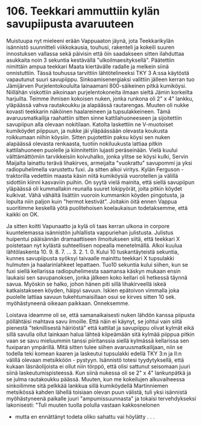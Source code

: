 


    
# 106. Teekkari ammuttiin kylän savupiipusta avaruuteen

Muistuupa nyt mieleeni erään Vappuaaton jäynä, jota Teekkarikylän isännistö suunnitteli viikkokausia, touhusi, rakenteli ja 
kokeili suuren innostuksen vallassa sekä päivisin että öin saadakseen sitten ilahduttaa asukkaita noin 3 sekuntia kestävällä
"ulkoilmaesityksellä". Päätettiin nimittäin ampua teekkari Maata kiertävälle radalle ja melkein siinä onnistuttiin. Tässä 
touhussa tarvittiin lähtötelineeksi TKY 3 A:ssa käytöstä vapautunut suuri savupiippu. Sinkoamisenergiaksi valittiin jälleen 
kerran tuo Jämijärven Purjelentokoululta lainaamani 800-säikeinen pitkä kumiköysi. Niillähän viskottiin aikoinaan
purjelentokoneita ilmaan sieltä Jämin korkeilta harjuilta. Teimme ihmisen kokoisen nuken, jonka runkona oli 2" x 4" 
lankku, yläpäässä vahva rautakoukku ja alapäässä rautarengas. Muuten oli nukke kovasti teekkarin näköinen haalareineen ja 
tupsulakkeineen. Tämä avaruusmatkailija raahattiin sitten sinne kattilahuoneeseen ja sijoitettiin savupiipun alla olevaan 
nokitilaan. Katolta laskettiin ne V-muotoiset kumiköydet piippuun, ja nukke jäi yläpäässään olevasta koukusta roikkumaan 
niihin köysiin. Sitten pujotettiin paksu köysi sen nuken alapäässä olevasta renkaasta, tuotiin nokiluukusta lattiaa pitkin 
kattilahuoneen puolelle ja kiinnitettiin lujasti peräseinään. Vielä kuului välttämättömiin tarvikkeisiin koivuhalko, jonka 
ylitse se köysi kulki, Servin Maijalta lainattu terävä lihakirves, armeijalta "vuokrattu" savupommi ja yksi radiopuhelimella 
varustettu fuxi. Ja sitten alkoi viritys. Kylän Ferguson -traktorilla vedettiin maasta käsin niitä kumiköysiä vuorotellen ja 
välillä sidottiin kiinni kasvaviin puihin. On syytä vielä mainita, että siellä savupiipun yläpäässä oli kummallakin reunalla 
suuret lokipyörät, joita pitkin köydet kulkivat. Vähä vähältä lisättiin vuoroin kummankin köyden pingotusta, ja lopulta niin 
paljon kuin "hermot kestivät". Joitakin öitä ennen Vappua suoritimme keskellä yötä puolitehoisen koelaukaisun 
todetaksemme, että kaikki on OK.

Ja sitten koitti Vapunaatto ja kylä oli taas kerran ulkona in corpore kuuntelemassa isännistön juhlallista vappuriehan 
julistusta. Julistus huipentui pääisännän dramaattiseen ilmoitukseen siitä, että teekkari X poistetaan nyt kylästä suhteellisen 
nopealla menetelmällä. Alkoi kuulua lähtölaskenta 10. 9. 8. 7. ... 3. 2. 1. 0. Kului 10 tuskantäyteistä sekuntia, kunnes 
savupiipusta syöksyi taivaalle mainittu teekkari X tupsulakki hulmuten ja haalarinlahkeet lepattaen. Tuo10 sekuntia kului 
siihen, kun se fuxi siellä kellarissa radiopuhelimesta saamansa käskyn mukaan ensin laukaisi sen savupanoksen, jonka 
jälkeen koko kellari oli hetkessä täynnä savua. Myöskin se halko, johon hänen piti sillä lihakirveellä iskeä katkaistakseen 
köyden, häipyi savuun. Iskien epätoivon vimmalla joka puolelle lattiaa savuun tukehtumaisillaan osui se kirves sitten 10 
sek. myöhästyneenä oikeaan paikkaan. Onneksemme.

Loistava ideamme oli se, että samanaikaisesti nuken lähdön kanssa piipusta pöllähtäisi mahtava savu ilmoille. Että näin ei 
käynyt, se johtui vain siitä pienestä "teknillisestä häiriöstä" että kattilat ja savupiippu olivat kylmät eikä sillä savulla ollut 
lainkaan halua lähteä kiipeämään sitä kylmää piippua pitkin vaan se savu mieluummin tanssi piiritanssia siellä kylmässä 
kellarissa sen fuxiparan ympärillä. Mitä sitten tulee siihen avaruusmatkailijaan, niin se todella teki komean kaaren ja 
laskeutui tupsulakki edellä TKY 3:n ja II:n välillä olevaan metsikköön - pystyyn. Isännistö totesi tyydytyksellä, että kukaan 
läsnäolijoista ei ollut niin törppö, että olisi sattunut seisomaan juuri siinä laskeutumispisteessä. Kun siinä nukessa oli se 2" x 
4" lankunpätkä ja se julma rautakoukku päässä. Muuten, kun me kokeilujen alkuvaiheessa sinkoilimme sitä pelkkää lankkua 
sillä kumiköydellä Martinniemen metsikössä kahden lähellä toisiaan olevan puun välistä, tuli yksi isännistä myöhästyneenä 
paikalle juuri "ampumissuunnasta" ja tokaisi tervehdykseksi lakonisesti: "Tuli muuten tuolla polulla vastaan kakkosnelonen 
- mutta en ennättänyt todeta oliko sahattu vai höylätty . . .

